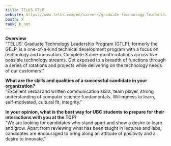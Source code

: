 ```yaml
---
title: TELUS GTLP
website: https://www.telus.com/en/careers/graduate-technology-leadership-program
booth: X
rank: b_not
---
```

**Overview**  
"TELUS' Graduate Technology Leadership Program (GTLP), formerly the GELP, is a one-of-a-kind technical development program with a focus on technology and innovation. Complete 3 nine-month rotations across five possible technology streams. Get exposed to a breadth of functions through a series of rotations and projects while delivering on the technology needs of our customers."
  
**What are the skills and qualities of a successful candidate in your organization?**  
"Excellent verbal and written communication skills, team player, strong understanding of computer science fundamentals.
Willingness to learn, self-motivated, cultural fit, integrity."
  
**In your opinion, what is the best way for UBC students to prepare for their interactions with you at the TCF?**  
"We are looking for candidates who stand apart and show a desire to learn and grow. 
Apart from reviewing what has been taught in lectures and labs,  candidates are encouraged to bring along an attitude of positivity and a desire to innovate."
